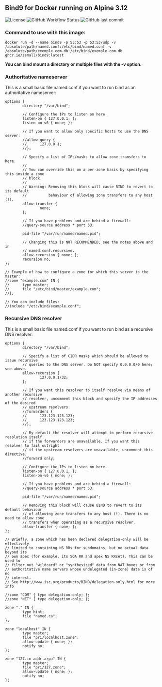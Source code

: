 ## Bind9 for Docker running on Alpine 3.12
![License](https://img.shields.io/github/license/ssmall/docker-bind9)
![GitHub Workflow Status](https://img.shields.io/github/workflow/status/ssmall/docker-bind9/Docker)
![GitHub last commit](https://img.shields.io/github/last-commit/ssmall/docker-bind9)

### Command to use with this image:
```
docker run -d --name bind9 -p 53:53 -p 53:53/udp -v /absolute/path/named.conf:/etc/bind/named.conf -v /absolute/path/exemple.com.db:/etc/bind/exemple.com.db ghcr.io/ssmall/bind9:latest
```
**You can bind mount a directory or multiple files with the -v option.**

### Authoritative nameserver
This is a small basic file named.conf if you want to run bind as an
authoritative nameserver:
```
options {
        directory "/var/bind";

        // Configure the IPs to listen on here.
        listen-on { 127.0.0.1; };
        listen-on-v6 { none; };

        // If you want to allow only specific hosts to use the DNS server:
        //allow-query {
        //      127.0.0.1;
        //};

        // Specify a list of IPs/masks to allow zone transfers to here.
        //
        // You can override this on a per-zone basis by specifying this inside a zone
        // block.
        //
        // Warning: Removing this block will cause BIND to revert to its default
        //          behaviour of allowing zone transfers to any host (!).
        allow-transfer {
                none;
        };

        // If you have problems and are behind a firewall:
        //query-source address * port 53;

        pid-file "/var/run/named/named.pid";

        // Changing this is NOT RECOMMENDED; see the notes above and in
        // named.conf.recursive.
        allow-recursion { none; };
        recursion no;
};

// Example of how to configure a zone for which this server is the master:
//zone "example.com" IN {
//      type master;
//      file "/etc/bind/master/example.com";
//};

// You can include files:
//include "/etc/bind/example.conf";
```


### Recursive DNS resolver
This is a small basic file named.conf if you want to run bind as a
recursive DNS resolver:
```
options {
        directory "/var/bind";

        // Specify a list of CIDR masks which should be allowed to issue recursive
        // queries to the DNS server. Do NOT specify 0.0.0.0/0 here; see above.
        allow-recursion {
                127.0.0.1/32;
        };

        // If you want this resolver to itself resolve via means of another recursive
        // resolver, uncomment this block and specify the IP addresses of the desired
        // upstream resolvers.
        //forwarders {
        //      123.123.123.123;
        //      123.123.123.123;
        //};

        // By default the resolver will attempt to perform recursive resolution itself
        // if the forwarders are unavailable. If you want this resolver to fail outright
        // if the upstream resolvers are unavailable, uncomment this directive.
        //forward only;

        // Configure the IPs to listen on here.
        listen-on { 127.0.0.1; };
        listen-on-v6 { none; };

        // If you have problems and are behind a firewall:
        //query-source address * port 53;

        pid-file "/var/run/named/named.pid";

        // Removing this block will cause BIND to revert to its default behaviour
        // of allowing zone transfers to any host (!). There is no need to allow zone
        // transfers when operating as a recursive resolver.
        allow-transfer { none; };
};

// Briefly, a zone which has been declared delegation-only will be effectively
// limited to containing NS RRs for subdomains, but no actual data beyond its
// own apex (for example, its SOA RR and apex NS RRset). This can be used to
// filter out "wildcard" or "synthesized" data from NAT boxes or from
// authoritative name servers whose undelegated (in-zone) data is of no
// interest.
// See http://www.isc.org/products/BIND/delegation-only.html for more info

//zone "COM" { type delegation-only; };
//zone "NET" { type delegation-only; };

zone "." IN {
        type hint;
        file "named.ca";
};

zone "localhost" IN {
        type master;
        file "pri/localhost.zone";
        allow-update { none; };
        notify no;
};

zone "127.in-addr.arpa" IN {
        type master;
        file "pri/127.zone";
        allow-update { none; };
        notify no;
};
```
